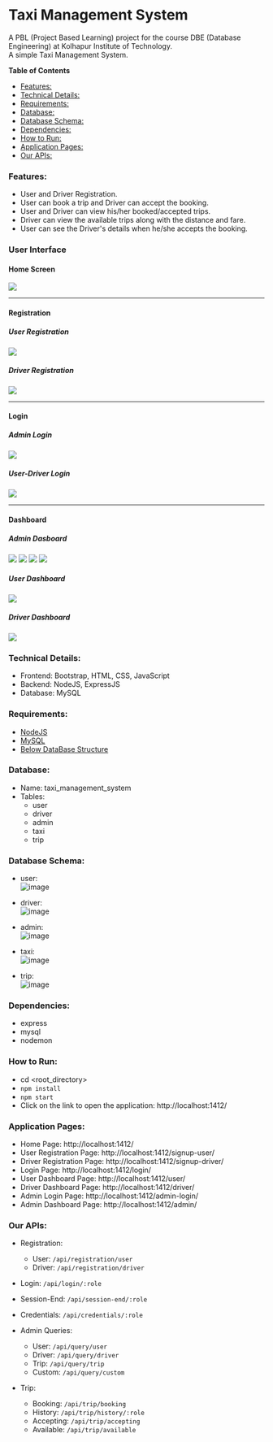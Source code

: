 <h1> Taxi Management System </h1>

A PBL (Project Based Learning) project for the course DBE (Database Engineering) at Kolhapur Institute of Technology.  
A simple Taxi Management System.

<!-- START doctoc generated TOC please keep comment here to allow auto update -->
<!-- DON'T EDIT THIS SECTION, INSTEAD RE-RUN doctoc TO UPDATE -->
**Table of Contents**

- [Features:](#features)
- [Technical Details:](#technical-details)
- [Requirements:](#requirements)
- [Database:](#database)
- [Database Schema:](#database-schema)
- [Dependencies:](#dependencies)
- [How to Run:](#how-to-run)
- [Application Pages:](#application-pages)
- [Our APIs:](#our-apis)

<!-- END doctoc generated TOC please keep comment here to allow auto update -->


### Features:

- User and Driver Registration.
- User can book a trip and Driver can accept the booking.
- User and Driver can view his/her booked/accepted trips.
- Driver can view the available trips along with the distance and fare.
- User can see the Driver's details when he/she accepts the booking.

### User Interface

#### Home Screen
<img height="auto" src="./Documentation\UI\Home.jpg" />

<hr>

#### Registration

##### User Registration 
<img  src="./Documentation\UI\registration-user.jpg"/>

##### Driver Registration 
<img  src="./Documentation\UI\registration-driverLicenceInfo.jpg"/>

<hr>

#### Login

##### Admin Login
<img  src="./Documentation\UI\login-admin.jpg"/>

##### User-Driver Login 
<img  src="./Documentation\UI\login-userDriver.jpg"/>

<hr>

#### Dashboard

##### Admin Dasboard
<img  src="./Documentation\UI\admin1.jpg"/>
<img  src="./Documentation\UI\admin2.jpg"/>
<img  src="./Documentation\UI\admin3.jpg"/>
<img  src="./Documentation\UI\admin4.jpg"/>

##### User Dashboard 
<img  src="./Documentation\UI\dashboard-user.jpg"/>

##### Driver Dashboard 
<img  src="./Documentation\UI\dashboard-driver.jpg"/>

### Technical Details:

- Frontend: Bootstrap, HTML, CSS, JavaScript
- Backend: NodeJS, ExpressJS
- Database: MySQL

### Requirements:

- [NodeJS](https://nodejs.org/en/)
- [MySQL](https://www.mysql.com/)
- [Below DataBase Structure](#database "Database & Database Structure")

### Database:

- Name: taxi_management_system
- Tables:
  - user
  - driver
  - admin
  - taxi
  - trip

### Database Schema:

- user:  
![image](https://user-images.githubusercontent.com/66154908/144718389-f33644cc-db92-4d83-a423-b0d74cbdbaa1.png)

- driver:  
![image](https://user-images.githubusercontent.com/66154908/144718410-7401f1c3-b3fe-479d-9226-2d8a9b7a2e53.png)

- admin:  
![image](https://user-images.githubusercontent.com/66154908/144718433-06abc683-b65e-48e0-836f-f31179d2c751.png)

- taxi:  
![image](https://user-images.githubusercontent.com/66154908/144718471-236f7daa-728e-499c-b0ec-fcaf733f969d.png)

- trip:  
![image](https://user-images.githubusercontent.com/66154908/144718450-6b083140-6987-4ae8-9ad5-c32c16ca65c9.png)

### Dependencies:

- express
- mysql
- nodemon

### How to Run:

- cd <root_directory>
- `npm install`
- `npm start`
- Click on the link to open the application: http://localhost:1412/

### Application Pages:

- Home Page: http://localhost:1412/
- User Registration Page: http://localhost:1412/signup-user/
- Driver Registration Page: http://localhost:1412/signup-driver/
- Login Page: http://localhost:1412/login/
- User Dashboard Page: http://localhost:1412/user/
- Driver Dashboard Page: http://localhost:1412/driver/
- Admin Login Page: http://localhost:1412/admin-login/
- Admin Dashboard Page: http://localhost:1412/admin/

### Our APIs:

- Registration:
  - User: `/api/registration/user`
  - Driver: `/api/registration/driver`

- Login: `/api/login/:role`

- Session-End: `/api/session-end/:role`

- Credentials: `/api/credentials/:role`

- Admin Queries:
  - User: `/api/query/user`
  - Driver: `/api/query/driver`
  - Trip: `/api/query/trip`
  - Custom: `/api/query/custom`

- Trip:
  - Booking: `/api/trip/booking`
  - History: `/api/trip/history/:role`
  - Accepting: `/api/trip/accepting`
  - Available: `/api/trip/available`
